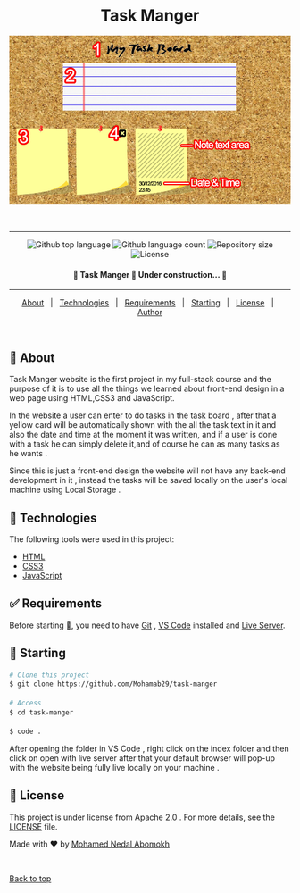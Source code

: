 
<h1 align="center">Task Manger</h1>

<div align="center" id="top"> 
  <img src="assets/images/website-mockup.jpg" alt="Task Manger" 
  />

  &#xa0;

</div>

<hr>

<p align="center">
  <img alt="Github top language" src="https://img.shields.io/github/languages/top/Mohamab29/task-manger?color=blueviolet">

  <img alt="Github language count" src="https://img.shields.io/github/languages/count/Mohamab29/task-manger?color=blueviolet">

  <img alt="Repository size" src="https://img.shields.io/github/repo-size/Mohamab29/task-manger?color=blueviolet">

  <img alt="License" src="https://img.shields.io/github/license/Mohamab29/task-manger?style=flat-square&logo=appveyor&color=blueviolet">


</p>

<!-- Status -->

<h4 align="center"> 
	🚧  Task Manger 🚀 Under construction...  🚧
</h4> 

<hr>

<p align="center">
  <a href="#dart-about">About</a> &#xa0; | &#xa0;
  <a href="#rocket-technologies">Technologies</a> &#xa0; | &#xa0;
  <a href="#white_check_mark-requirements">Requirements</a> &#xa0; | &#xa0;
  <a href="#checkered_flag-starting">Starting</a> &#xa0; | &#xa0;
  <a href="#memo-license">License</a> &#xa0; | &#xa0;
  <a href="https://github.com/Mohamab29" target="_blank">Author</a>
</p>

<br>

## :dart: About ##

Task Manger website is the first project in my full-stack course and the purpose of it is to use all the things we learned about front-end design in a web page using HTML,CSS3 and JavaScript.

In the website a user can enter to do tasks in the task board , after that a yellow card will be automatically shown with the all the task text in it and also the date and time at the moment it was written, and if a user is done with a task he can simply delete it,and of course he can as many tasks as he wants .

Since this is just a front-end design the website will not have any back-end development in it
, instead the tasks will be saved locally on the user's local machine using Local Storage . 


## :rocket: Technologies ##

The following tools were used in this project:

- [HTML](https://html.com/)
- [CSS3](https://developer.mozilla.org/en-US/docs/Web/CSS/)
- [JavaScript](https://www.javascript.com/)

## :white_check_mark: Requirements ##

Before starting :checkered_flag:, you need to have [Git](https://git-scm.com) , [VS Code](https://code.visualstudio.com/) installed and [Live Server](https://marketplace.visualstudio.com/items?itemName=ritwickdey.LiveServer).

## :checkered_flag: Starting ##

```bash
# Clone this project
$ git clone https://github.com/Mohamab29/task-manger

# Access
$ cd task-manger

$ code .

```

After opening the folder in VS Code , right click on the index folder and then click on open with live server after that your default browser will pop-up with the website being fully live locally on your machine .

## :memo: License ##

This project is under license from Apache 2.0 .
For more details, see the [LICENSE](LICENSE) file.


Made with :heart: by <a href="https://github.com/Mohamab29" target="_blank">Mohamed Nedal Abomokh</a>

&#xa0;

<a href="#top">Back to top</a>
